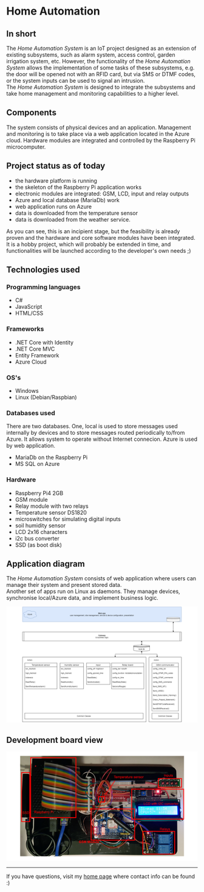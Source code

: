 # Home Automation

## In short

The *Home Automation System* is an IoT project designed as an extension of existing subsystems, such as alarm system, access control, garden irrigation system, etc. However, the functionality of the *Home Automation System* allows the implementation of some tasks of these subsystems, e.g. the door will be opened not with an RFID card, but via SMS or DTMF codes, or the system inputs can be used to signal an intrusion.  
The *Home Automation System* is designed to integrate the subsystems and take home management and monitoring capabilities to a higher level.

## Components

The system consists of physical devices and an application. Management and monitoring is to take place via a web application located in the Azure cloud. Hardware modules are integrated and controlled by the Raspberry Pi microcomputer.

## Project status as of today

- the hardware platform is running
- the skeleton of the Raspberry Pi application works
- electronic modules are integrated: GSM, LCD, input and relay outputs
- Azure and local database (MariaDb) work
- web application runs on Azure
- data is downloaded from the temperature sensor
- data is downloaded from the weather service.

As you can see, this is an incipient stage, but the feasibility is already proven and the hardware and core software modules have been integrated. It is a hobby project, which will probably be extended in time, and functionalities will be launched according to the developer's own needs ;)

## Technologies used

### Programming languages

- C#
- JavaScript
- HTML/CSS

### Frameworks

- .NET Core with Identity
- .NET Core MVC
- Entity Framework
- Azure Cloud

### OS's

- Windows
- Linux (Debian/Raspbian)

### Databases used

There are two databases. One, local is used to store messages used internally by devices and to store messages routed periodically to/from Azure. It allows system to operate without Internet connecion. Azure is used by web application.

- MariaDb on the Raspberry Pi
- MS SQL on Azure

### Hardware

- Raspberry Pi4 2GB
- GSM module
- Relay module with two relays
- Temperature sensor DS1820
- microswitches for simulating digital inputs
- soil humidity sensor
- LCD 2x16 characters
- i2c bus converter
- SSD (as boot disk)

## Application diagram

The *Home Automation System* consists of web application where users can manage their system and present stored data.  
Another set of apps run on Linux as daemons. They manage devices, synchronise local/Azure data, and implement business logic.

![AppDiagram](AppModules.png)

## Development board view

![DevBoard](RPiDevBoard.png)

---
If you have questions, visit my [home page](https://www.adameczek.pl "My Homepage") where contact info can be found :)

